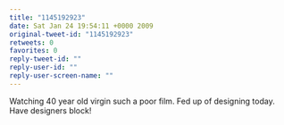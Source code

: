 ```yaml
---
title: "1145192923"
date: Sat Jan 24 19:54:11 +0000 2009
original-tweet-id: "1145192923"
retweets: 0
favorites: 0
reply-tweet-id: ""
reply-user-id: ""
reply-user-screen-name: ""
---
```

Watching 40 year old virgin such a poor film. Fed up of designing today. Have designers block!
